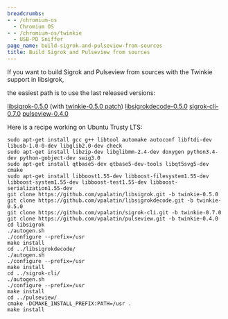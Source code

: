 ```yaml
---
breadcrumbs:
- - /chromium-os
  - Chromium OS
- - /chromium-os/twinkie
  - USB-PD Sniffer
page_name: build-sigrok-and-pulseview-from-sources
title: Build Sigrok and Pulseview from sources
---
```


If you want to build Sigrok and Pulseview from sources with the Twinkie support
in libsigrok,

the easiest path is to use the last released versions:

[libsigrok-0.5.0](http://sigrok.org/gitweb/) (with [twinkie-0.5.0
patch](https://github.com/vpalatin/libsigrok/commit/6228032ec0c86b776b80ed91bf810952fdd561a7))
[libsigrokdecode-0.5.0](http://sigrok.org/gitweb/)
[sigrok-cli-0.7.0](http://sigrok.org/gitweb/)
[pulseview-0.4.0](http://sigrok.org/gitweb/)

Here is a recipe working on Ubuntu Trusty LTS:

```none
sudo apt-get install gcc g++ libtool automake autoconf libftdi-dev libusb-1.0-0-dev libglib2.0-dev check
sudo apt-get install libzip-dev libglibmm-2.4-dev doxygen python3.4-dev python-gobject-dev swig3.0
sudo apt-get install qtbase5-dev qtbase5-dev-tools libqt5svg5-dev cmake
sudo apt-get install libboost1.55-dev libboost-filesystem1.55-dev libboost-system1.55-dev libboost-test1.55-dev libboost-serialization1.55-dev
git clone https://github.com/vpalatin/libsigrok.git -b twinkie-0.5.0
git clone https://github.com/vpalatin/libsigrokdecode.git -b twinkie-0.5.0
git clone https://github.com/vpalatin/sigrok-cli.git -b twinkie-0.7.0
git clone https://github.com/vpalatin/pulseview.git -b twinkie-0.4.0
cd libsigrok
./autogen.sh
./configure --prefix=/usr
make install
cd ../libsigrokdecode/
./autogen.sh
./configure --prefix=/usr
make install
cd ../sigrok-cli/
./autogen.sh
./configure --prefix=/usr
make install
cd ../pulseview/
cmake -DCMAKE_INSTALL_PREFIX:PATH=/usr .
make install
```